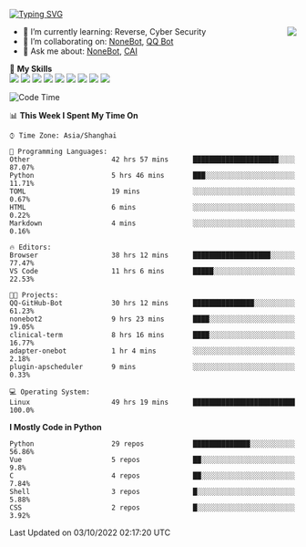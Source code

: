 [![Typing SVG](https://readme-typing-svg.herokuapp.com?size=25&duration=2500&color=8C43EA&vCenter=true&width=200&height=40&lines=Hi+there+%F0%9F%91%8B%F0%9F%8F%BB;I'm+yanyongyu)](https://git.io/typing-svg)

<a href="#">
  <img align="right" src="https://github-readme-stats.vercel.app/api?username=yanyongyu&count_private=true&show_icons=true&bg_color=15,f2f7fd,E0EAFC" />
</a>

- 🌱 I’m currently learning: Reverse, Cyber Security
- 👯 I’m collaborating on: [NoneBot](https://github.com/nonebot), [QQ Bot](https://github.com/Mrs4s/go-cqhttp)
- 💬 Ask me about: [NoneBot](https://github.com/nonebot), [CAI](https://github.com/cscs181/CAI)

🌟 **My Skills**  
![](https://img.shields.io/badge/-Python-3e74a2?style=flat-square&logo=Python&logoColor=fff)
![](https://img.shields.io/badge/-Node.js-339933?style=flat-square&logo=Node.js&logoColor=fff)
![](https://img.shields.io/badge/-Vue-4fc08d?style=flat-square&logo=Vue.js&logoColor=fff)
![](https://img.shields.io/badge/-React-2d98ce?style=flat-square&logo=React&logoColor=fff)
![](https://img.shields.io/badge/-Docker-2496ED?style=flat-square&logo=Docker&logoColor=fff)
![](https://img.shields.io/badge/-Linux-000000?style=flat-square&logo=Linux&logoColor=fff)
![](https://img.shields.io/badge/-MySQL-4479A1?style=flat-square&logo=MySQL&logoColor=fff)
![](https://img.shields.io/badge/-Redis-DC382D?style=flat-square&logo=Redis&logoColor=fff)
![](https://img.shields.io/badge/-MongoDB-47A248?style=flat-square&logo=MongoDB&logoColor=fff)

<!--START_SECTION:waka-->
![Code Time](http://img.shields.io/badge/Code%20Time-2%2C943%20hrs%202%20mins-blue)

📊 **This Week I Spent My Time On** 

```text
⌚︎ Time Zone: Asia/Shanghai

💬 Programming Languages: 
Other                    42 hrs 57 mins      █████████████████████░░░░   87.07% 
Python                   5 hrs 46 mins       ███░░░░░░░░░░░░░░░░░░░░░░   11.71% 
TOML                     19 mins             ░░░░░░░░░░░░░░░░░░░░░░░░░   0.67% 
HTML                     6 mins              ░░░░░░░░░░░░░░░░░░░░░░░░░   0.22% 
Markdown                 4 mins              ░░░░░░░░░░░░░░░░░░░░░░░░░   0.16%

🔥 Editors: 
Browser                  38 hrs 12 mins      ███████████████████░░░░░░   77.47% 
VS Code                  11 hrs 6 mins       █████░░░░░░░░░░░░░░░░░░░░   22.53%

🐱‍💻 Projects: 
QQ-GitHub-Bot            30 hrs 12 mins      ███████████████░░░░░░░░░░   61.23% 
nonebot2                 9 hrs 23 mins       ████░░░░░░░░░░░░░░░░░░░░░   19.05% 
clinical-term            8 hrs 16 mins       ████░░░░░░░░░░░░░░░░░░░░░   16.77% 
adapter-onebot           1 hr 4 mins         ░░░░░░░░░░░░░░░░░░░░░░░░░   2.18% 
plugin-apscheduler       9 mins              ░░░░░░░░░░░░░░░░░░░░░░░░░   0.33%

💻 Operating System: 
Linux                    49 hrs 19 mins      █████████████████████████   100.0%

```

**I Mostly Code in Python** 

```text
Python                   29 repos            ██████████████░░░░░░░░░░░   56.86% 
Vue                      5 repos             ██░░░░░░░░░░░░░░░░░░░░░░░   9.8% 
C                        4 repos             ██░░░░░░░░░░░░░░░░░░░░░░░   7.84% 
Shell                    3 repos             █░░░░░░░░░░░░░░░░░░░░░░░░   5.88% 
CSS                      2 repos             █░░░░░░░░░░░░░░░░░░░░░░░░   3.92%

```



 Last Updated on 03/10/2022 02:17:20 UTC
<!--END_SECTION:waka-->
